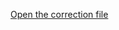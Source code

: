 [Open the correction file](https://rphlr.github.io/42-Evals/Rank04/CPP_Modules/CPP04/html/index.html)